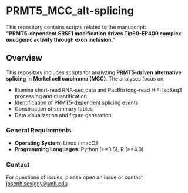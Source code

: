 # PRMT5_MCC_alt-splicing  

This repository contains scripts related to the manuscript:  
**"PRMT5-dependent SRSF1 modification drives Tip60-EP400 complex oncogenic activity through exon inclusion."**  

## Overview  
This repository includes scripts for analyzing **PRMT5-driven alternative splicing** in **Merkel cell carcinoma (MCC)**. The analyses focus on:  
- Illumina short-read RNA-seq data and PacBio long-read HiFi IsoSeq3 processing and quantification  
- Identification of PRMT5-dependent splicing events
- Construction of summary tables
- Data visualization and figure generation  

### **General Requirements**  
- **Operating System:** Linux / macOS  
- **Programming Languages:** Python (>=3.8), R (>=4.0)

### **Contact**
For questions of issues, please open an issue or contact joseph.sevigny@unh.edu
